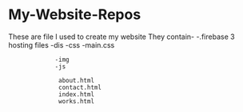 # My-Website-Repos
These are file I used to create my website
They contain-
            -.firebase
                  3 hosting files
             -dis
                -css
                   -main.css
              
                 -img
                 -js
                 
                  about.html
                  contact.html
                  index.html
                  works.html
                  
                
